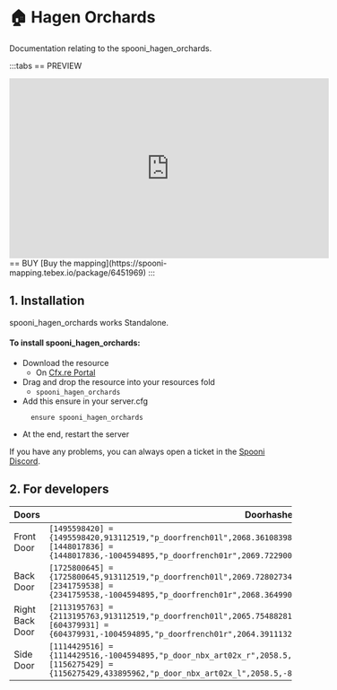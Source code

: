# 🏠 Hagen Orchards
Documentation relating to the spooni_hagen_orchards.

:::tabs
== PREVIEW
<iframe width="570" height="321" src="https://dunb17ur4ymx4.cloudfront.net/packages/images/1ef7c0178c5bbc69072da77265db98e1642a15cd.png" frameborder="0" allow="accelerometer; autoplay; clipboard-write; encrypted-media; gyroscope; picture-in-picture; web-share" referrerpolicy="strict-origin-when-cross-origin" allowfullscreen></iframe>
== BUY
[Buy the mapping](https://spooni-mapping.tebex.io/package/6451969)
:::

## 1. Installation
spooni_hagen_orchards works Standalone.  

#### To install spooni_hagen_orchards:
- Download the resource
  - On [Cfx.re Portal](https://portal.cfx.re/)
- Drag and drop the resource into your resources fold
  - `spooni_hagen_orchards`
- Add this ensure in your server.cfg
  ```
    ensure spooni_hagen_orchards
  ```
- At the end, restart the server

If you have any problems, you can always open a ticket in the [Spooni Discord](https://discord.gg/spooni).

## 2. For developers
| Doors                     | Doorhashes
|---------------------------|----------------------------------------------------------------------------------|
| Front Door                | `[1495598420] = {1495598420,913112519,"p_doorfrench01l",2068.361083984375,-855.8714599609375,42.35690689086914}` <br> `[1448017836] = {1448017836,-1004594895,"p_doorfrench01r",2069.722900390625,-855.868896484375,42.35890579223633}`
| Back Door                 | `[1725800645] = {1725800645,913112519,"p_doorfrench01l",2069.72802734375,-847.2984619140625,42.35190963745117}` <br> `[2341759538] = {2341759538,-1004594895,"p_doorfrench01r",2068.364990234375,-847.2899780273438,42.35390853881836}`
| Right Back Door           | `[2113195763] = {2113195763,913112519,"p_doorfrench01l",2065.7548828125,-847.2428588867188,42.38991165161133}` <br> `[604379931] = {604379931,-1004594895,"p_doorfrench01r",2064.39111328125,-847.2392578125,42.38991165161133}`
| Side Door                 | `[1114429516] = {1114429516,-1004594895,"p_door_nbx_art02x_r",2058.5,-850.9199829101562,42.36999893188476}` <br> `[1156275429] = {1156275429,433895962,"p_door_nbx_art02x_l",2058.5,-852.280029296875,42.36999893188476}`

